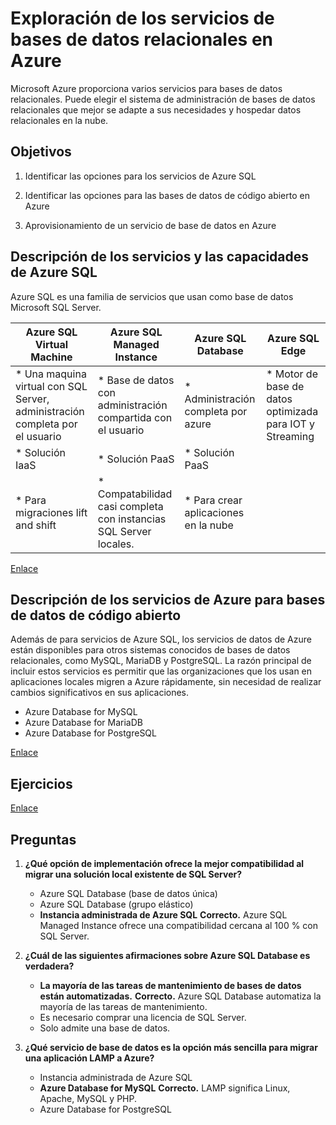 # Exploración de los servicios de bases de datos relacionales en Azure

Microsoft Azure proporciona varios servicios para bases de datos relacionales. Puede elegir el sistema de administración de bases de datos relacionales que mejor se adapte a sus necesidades y hospedar datos relacionales en la nube.

## Objetivos

1. Identificar las opciones para los servicios de Azure SQL

2. Identificar las opciones para las bases de datos de código abierto en Azure

3. Aprovisionamiento de un servicio de base de datos en Azure

## Descripción de los servicios y las capacidades de Azure SQL

Azure SQL es una familia de servicios que usan como base de datos Microsoft SQL Server.

| Azure SQL Virtual Machine | Azure SQL Managed Instance | Azure SQL Database | Azure SQL Edge |
| --| -- | -- | -- |
| * Una maquina virtual con SQL Server, administración completa por el usuario | * Base de datos con administración compartida con el usuario | * Administración completa por azure | * Motor de base de datos optimizada para IOT y Streaming |
| * Solución IaaS| * Solución PaaS | * Solución PaaS ||
| * Para migraciones lift and shift | * Compatabilidad casi completa con instancias SQL Server locales. | * Para crear aplicaciones en la nube ||

[Enlace](https://learn.microsoft.com/es-es/training/modules/explore-provision-deploy-relational-database-offerings-azure/2-azure-sql)

## Descripción de los servicios de Azure para bases de datos de código abierto

Además de para servicios de Azure SQL, los servicios de datos de Azure están disponibles para otros sistemas conocidos de bases de datos relacionales, como MySQL, MariaDB y PostgreSQL. La razón principal de incluir estos servicios es permitir que las organizaciones que los usan en aplicaciones locales migren a Azure rápidamente, sin necesidad de realizar cambios significativos en sus aplicaciones.

* Azure Database for MySQL
* Azure Database for MariaDB
* Azure Database for PostgreSQL

[Enlace](https://learn.microsoft.com/es-es/training/modules/explore-provision-deploy-relational-database-offerings-azure/3-azure-database-open-source)

## Ejercicios

[Enlace](https://learn.microsoft.com/es-es/training/modules/explore-provision-deploy-relational-database-offerings-azure/4-exercise-provision-relational-azure-data-services?pivots=postgresql)

## Preguntas

1. **¿Qué opción de implementación ofrece la mejor compatibilidad al migrar una solución local existente de SQL Server?**

   * Azure SQL Database (base de datos única)
   * Azure SQL Database (grupo elástico)
   * **Instancia administrada de Azure SQL**
     **Correcto.** Azure SQL Managed Instance ofrece una compatibilidad cercana al 100 % con SQL Server.

2. **¿Cuál de las siguientes afirmaciones sobre Azure SQL Database es verdadera?**

   * **La mayoría de las tareas de mantenimiento de bases de datos están automatizadas.**
     **Correcto.** Azure SQL Database automatiza la mayoría de las tareas de mantenimiento.
   * Es necesario comprar una licencia de SQL Server.
   * Solo admite una base de datos.

3. **¿Qué servicio de base de datos es la opción más sencilla para migrar una aplicación LAMP a Azure?**

   * Instancia administrada de Azure SQL
   * **Azure Database for MySQL**
     **Correcto.** LAMP significa Linux, Apache, MySQL y PHP.
   * Azure Database for PostgreSQL
